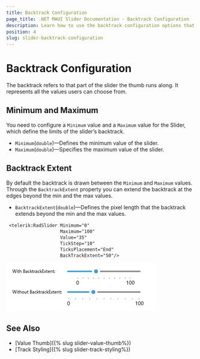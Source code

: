 ```yaml
---
title: Backtrack Configuration
page_title: .NET MAUI Slider Documentation - Backtrack Configuration
description: Learn how to use the backtrack configuration options that Telerik UI Slider for .NET MAUI control provides.
position: 4
slug: slider-backtrack-configuration
---
```


# Backtrack Configuration

The backtrack refers to that part of the slider the thumb runs along. It represents all the values users can choose from.

## Minimum and Maximum

You need to configure a `Minimum` value and a `Maximum` value for the Slider, which define the limits of the slider’s backtrack.

* `Minimum`(`double`)&mdash;Defines the minimum value of the slider.
* `Maximum`(`double`)&mdash;Specifies the maximum value of the slider.

<snippet id='slider-getting-started-xaml' />

## Backtrack Extent

By default the backtrack is drawn between the `Minimum` and `Maximum` values. Through the `BacktrackExtent` property you can extend the backtrack at the edges beyond the min and the max values.

* `BacktrackExtent`(`double`)&mdash;Defines the pixel length that the backtrack extends beyond the min and the max values.

```XAML
 <telerik:RadSlider Minimum="0"
                    Maximum="100"
                    Value="35"
                    TickStep="10"
                    TicksPlacement="End"
                    BackTrackExtent="50"/>
```

![Telerik Slider for .NET MAUI Backtrack Extent](images/slider-backtrack-extent.png)

## See Also

* [Value Thumb]({% slug slider-value-thumb%})
* [Track Styling]({% slug slider-track-styling%})
